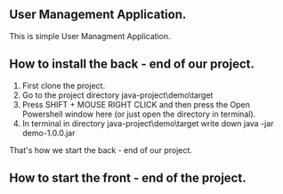 ## User Management Application.
This is simple User Managment Application.

## How to install the back - end of our project.

1. First clone the project.
2. Go to the project directory java-project\demo\target
3. Press SHIFT + MOUSE RIGHT CLICK and then press the Open Powershell window here (or just open the directory in terminal).
4. In terminal in directory java-project\demo\target write down java -jar demo-1.0.0.jar

That's how we start the back - end of our project.

## How to start the front - end of the project.


